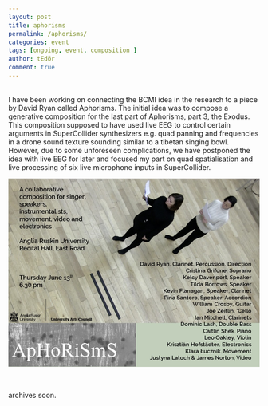 ```yaml
---
layout: post
title: aphorisms
permalink: /aphorisms/
categories: event
tags: [ongoing, event, composition ]
author: tEdör
comment: true
---
```

<br>
I have been working on connecting the BCMI idea in the research to a piece by David Ryan called Aphorisms. The initial idea was to compose a generative composition for the last part of Aphorisms, part 3, the Exodus. This composition supposed to have used live EEG to control certain arguments in SuperCollider synthesizers e.g. quad panning and frequencies in a drone sound texture sounding similar to a tibetan singing bowl. However, due to some unforeseen complications, we have postponed the idea with live EEG for later and focused my part on quad spatialisation and live processing of six live microphone inputs in SuperCollider.
<br>

![](../assets/images/2019-06-13-aphorisms-poster.jpg)

<br>

archives soon.
